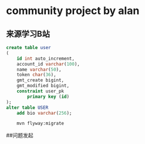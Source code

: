 # community project by alan

## 来源学习B站

```sql
create table user
(
	id int auto_increment,
	account_id varchar(100),
	name varchar(50),
	token char(36),
	gmt_create bigint,
	gmt_modified bigint,
	constraint user_pk
		primary key (id)
);
alter table USER
    add bio varchar(256);
```

```bash
    mvn flyway:migrate
```

##问题发起

